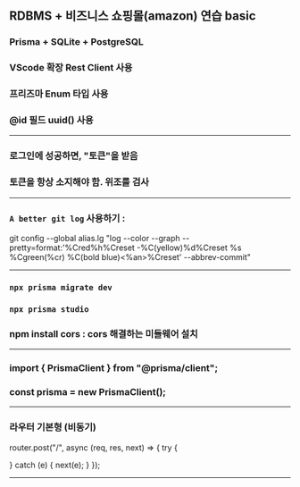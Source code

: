 ## RDBMS + 비즈니스 쇼핑몰(amazon) 연습 basic

### Prisma + SQLite + PostgreSQL

### VScode 확장 Rest Client 사용

### 프리즈마 Enum 타입 사용

### @id 필드 uuid() 사용

---

### 로그인에 성공하면, "토큰"을 받음

### 토큰을 항상 소지해야 함. 위조를 검사

---

### `A better git log` 사용하기 :

git config --global alias.lg "log --color --graph --pretty=format:'%Cred%h%Creset -%C(yellow)%d%Creset %s %Cgreen(%cr) %C(bold blue)<%an>%Creset' --abbrev-commit"

---

### `npx prisma migrate dev`

### `npx prisma studio`

### npm install cors : cors 해결하는 미들웨어 설치

---

### import { PrismaClient } from "@prisma/client";

### const prisma = new PrismaClient();

---

### 라우터 기본형 (비동기)

router.post("/", async (req, res, next) => {
try {

} catch (e) {
next(e);
}
});

---
